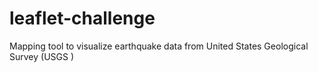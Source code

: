 # leaflet-challenge
Mapping tool to visualize earthquake data from United States Geological Survey (USGS )
